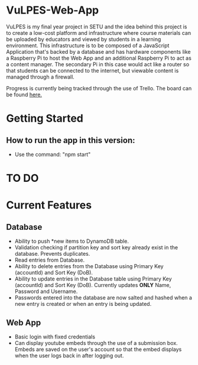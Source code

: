 # VuLPES-Web-App
VuLPES is my final year project in SETU and the idea behind this project is to create a low-cost platform and infrastructure where course materials can be uploaded by educators and viewed by students in a learning environment. This infrastructure is to be composed of a JavaScript Application that's backed by a database and has hardware components like a Raspberry Pi to host the Web App and an additional Raspberry Pi to act as a content manager. The secondary Pi in this case would act like a router so that students can be connected to the internet, but viewable content is managed through a firewall.

Progress is currently being tracked through the use of Trello. The board can be found [here.]([url](https://trello.com/b/Qr1hJJA0/vulpes)https://trello.com/b/Qr1hJJA0/vulpes)

# Getting Started
## How to run the app in this version:
- Use the command: "npm start"

# TO DO

# Current Features
## Database
- Ability to push *new items to DynamoDB table.
- Validation checking if partition key and sort key already exist in the database. Prevents duplicates.
- Read entries from Database.
- Ability to delete entries from the Database using Primary Key (accountId) and Sort Key (DoB).
- Ability to update entries in the Database table using Primary Key (accountId) and Sort Key (DoB). Currently updates **ONLY** Name, Password and Username.
- Passwords entered into the database are now salted and hashed when a new entry is created or when an entry is being updated.

## Web App
- Basic login with fixed credentials
- Can display youtube embeds through the use of a submission box. Embeds are saved on the user's account so that the embed displays when the user logs back in after logging out.